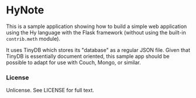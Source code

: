 # HyNote

This is a sample application showing how to build a simple web application using the Hy language with the Flask framework (without using the built-in `contrib.meth` module).

It uses TinyDB which stores its "database" as a regular JSON file. Given that TinyDB is essentially document oriented, this sample app should be possible to adapt for use with Couch, Mongo, or similar.

### License
Unlicense. See LICENSE for full text.

